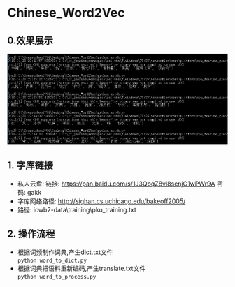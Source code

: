 # Chinese_Word2Vec

## 0.效果展示  
![image](https://github.com/shen1994/README/raw/master/images/Word2Vec.jpg)  

## 1. 字库链接  
* 私人云盘: 链接: <https://pan.baidu.com/s/1J3QoqZ8vi8senjG1wPWr9A> 密码: gakk  
* 字库网络路径: <http://sighan.cs.uchicago.edu/bakeoff2005/>  
* 路径: icwb2-data\training\pku_training.txt  

## 2. 操作流程  
* 根据词频制作词典,产生dict.txt文件  
`python word_to_dict.py`  
* 根据词典把语料重新编码,产生translate.txt文件  
`python word_to_process.py`  
